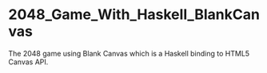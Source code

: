 # 2048_Game_With_Haskell_BlankCanvas
The 2048 game using Blank Canvas which is a Haskell binding to HTML5 Canvas API.
